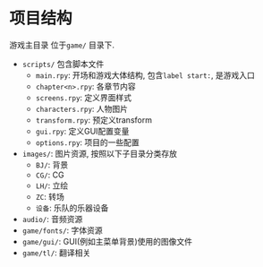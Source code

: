 # 项目结构

游戏主目录 位于`game/` 目录下.
- `scripts/` 包含脚本文件
  - `main.rpy`: 开场和游戏大体结构, 包含`label start:`, 是游戏入口
  - `chapter<n>.rpy`: 各章节内容
  - `screens.rpy`: 定义界面样式
  - `characters.rpy`: 人物图片
  - `transform.rpy`: 预定义transform
  - `gui.rpy`: 定义GUI配置变量
  - `options.rpy`: 项目的一些配置
- `images/`: 图片资源, 按照以下子目录分类存放
     - `BJ/`: 背景
     - `CG/`: CG
     - `LH/`: 立绘
     - `ZC`: 转场
     - `设备`: 乐队的乐器设备
- `audio/`: 音频资源
- `game/fonts/`: 字体资源
- `game/gui/`:  GUI(例如主菜单背景)使用的图像文件
- `game/tl/`: 翻译相关